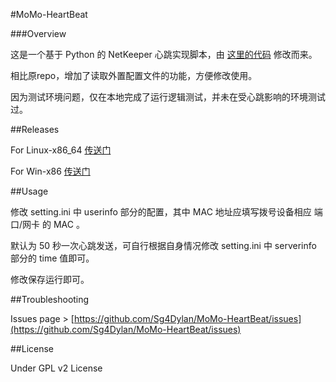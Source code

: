 #MoMo-HeartBeat


###Overview

这是一个基于 Python 的 NetKeeper 心跳实现脚本，由 [这里的代码](https://github.com/nowind/sx_pi) 修改而来。

相比原repo，增加了读取外置配置文件的功能，方便修改使用。

因为测试环境问题，仅在本地完成了运行逻辑测试，并未在受心跳影响的环境测试过。


##Releases

For Linux-x86_64 [传送门](https://github.com/Sg4Dylan/MoMo-HeartBeat/tree/master/Release/Linux-x86_64)

For Win-x86 [传送门](https://github.com/Sg4Dylan/MoMo-HeartBeat/tree/master/Release/Win_x86)

##Usage

修改 setting.ini 中 userinfo 部分的配置，其中 MAC 地址应填写拨号设备相应 端口/网卡 的 MAC 。

默认为 50 秒一次心跳发送，可自行根据自身情况修改 setting.ini 中 serverinfo 部分的 time 值即可。

修改保存运行即可。


##Troubleshooting

Issues page > [https://github.com/Sg4Dylan/MoMo-HeartBeat/issues](https://github.com/Sg4Dylan/MoMo-HeartBeat/issues)


##License

Under GPL v2 License

